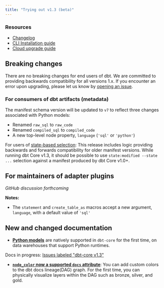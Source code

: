 ```yaml
---
title: "Trying out v1.3 (beta)"
---
```

### Resources

- [Changelog](https://github.com/dbt-labs/dbt-core/blob/main/CHANGELOG.md)
- [CLI Installation guide](/dbt-cli/install/overview)
- [Cloud upgrade guide](/docs/dbt-cloud/cloud-configuring-dbt-cloud/cloud-choosing-a-dbt-version)

## Breaking changes

There are no breaking changes for end users of dbt. We are committed to providing backwards compatibility for all versions 1.x. If you encounter an error upon upgrading, please let us know by [opening an issue](https://github.com/dbt-labs/dbt-core/issues/new).

### For consumers of dbt artifacts (metadata)

The manifest schema version will be updated to `v7` to reflect three changes associated with Python models:
- Renamed `raw_sql` to `raw_code`
- Renamed `compiled_sql` to `compiled_code`
- A new top-level node property, `language` (`'sql'` or `'python'`)

For users of [state-based selection](understanding-state): This release includes logic providing backwards and forwards compatibility for older manifest versions. While running dbt Core v1.3, it should be possible to use `state:modified --state ...` selection against a manifest produced by dbt Core v1.0+.

## For maintainers of adapter plugins

_GitHub discussion forthcoming_

**Notes:**
- The `statement` and `create_table_as` macros accept a new argument, `language`, with a default value of `'sql'`

## New and changed documentation

- **[Python models](building-models/python-models)** are natively supported in `dbt-core` for the first time, on data warehouses that support Python runtimes.

Docs in progress: [Issues labeled "dbt-core v1.3"](https://github.com/dbt-labs/docs.getdbt.com/issues?q=is%3Aissue+label%3A%22dbt-core+v1.3%22+)

- **[`node_color` now a supported `docs` attribute](/docs/reference/resource-properties/docs.md)**: You can add custom colors to the dbt docs lineage(DAG) graph. For the first time, you can physically visualize layers within the DAG such as bronze, silver, and gold.